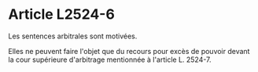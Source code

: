 # Article L2524-6

Les sentences arbitrales sont motivées.

Elles ne peuvent faire l'objet que du recours pour excès de pouvoir devant la cour supérieure d'arbitrage mentionnée à l'article L. 2524-7.
